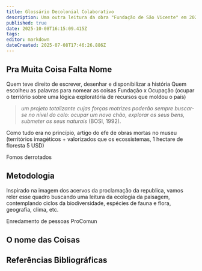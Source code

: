 ```yaml
---
title: Glossário Decolonial Colaborativo
description: Uma outra leitura da obra "Fundação de São Vicente" em 2025
published: true
date: 2025-10-08T16:15:09.415Z
tags: 
editor: markdown
dateCreated: 2025-07-08T17:46:26.886Z
---
```


## **Pra Muita Coisa Falta Nome**

Quem teve direito de escrever, desenhar e disponibilizar a história
Quem escolheu as palavras para nomear as coisas
Fundação x Ocupação (ocupar o terriório sobre uma lógica exploratória de recursos que moldou o país)

> *um projeto totalizante cujas forças motrizes poderão sempre buscar-se no nível  do  colo: ocupar um novo chão, explorar os seus bens, submeter os seus naturais* (BOSI, 1992).

Como tudo era no princípio, artigo do efe de obras mortas no museu (territórios imagéticos + valorizados que os ecossistemas, 1 hectare de floresta 5 USD)

Fomos derrotados

## **Metodologia**
Inspirado na imagem dos acervos da proclamação da republica, vamos reler esse quadro buscando uma leitura da ecologia da paisagem, contemplando ciclos da biodiversidade, espécies de fauna e flora, geografia, clima, etc.

Enredamento de pessoas ProComun

## **O nome das Coisas**

## Referências Bibliográficas







